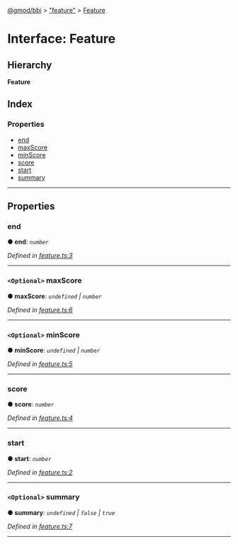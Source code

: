 [@gmod/bbi](../README.md) > ["feature"](../modules/_feature_.md) > [Feature](../interfaces/_feature_.feature.md)

# Interface: Feature

## Hierarchy

**Feature**

## Index

### Properties

* [end](_feature_.feature.md#end)
* [maxScore](_feature_.feature.md#maxscore)
* [minScore](_feature_.feature.md#minscore)
* [score](_feature_.feature.md#score)
* [start](_feature_.feature.md#start)
* [summary](_feature_.feature.md#summary)

---

## Properties

<a id="end"></a>

###  end

**● end**: *`number`*

*Defined in [feature.ts:3](https://github.com/gmod/bbi-js/blob/e20e58c/src/feature.ts#L3)*

___
<a id="maxscore"></a>

### `<Optional>` maxScore

**● maxScore**: *`undefined` \| `number`*

*Defined in [feature.ts:6](https://github.com/gmod/bbi-js/blob/e20e58c/src/feature.ts#L6)*

___
<a id="minscore"></a>

### `<Optional>` minScore

**● minScore**: *`undefined` \| `number`*

*Defined in [feature.ts:5](https://github.com/gmod/bbi-js/blob/e20e58c/src/feature.ts#L5)*

___
<a id="score"></a>

###  score

**● score**: *`number`*

*Defined in [feature.ts:4](https://github.com/gmod/bbi-js/blob/e20e58c/src/feature.ts#L4)*

___
<a id="start"></a>

###  start

**● start**: *`number`*

*Defined in [feature.ts:2](https://github.com/gmod/bbi-js/blob/e20e58c/src/feature.ts#L2)*

___
<a id="summary"></a>

### `<Optional>` summary

**● summary**: *`undefined` \| `false` \| `true`*

*Defined in [feature.ts:7](https://github.com/gmod/bbi-js/blob/e20e58c/src/feature.ts#L7)*

___

